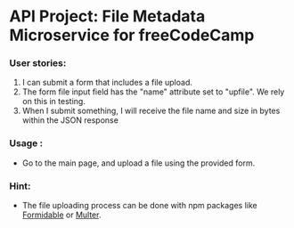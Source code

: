 
# API Project: File Metadata Microservice for freeCodeCamp

###    User stories:
1. I can submit a form that includes a file upload.
2. The form file input field  has the "name" attribute set to "upfile". We rely on this in testing.
3. When I submit something, I will receive the file name and size in bytes within the JSON response

### Usage :
* Go to the main page, and upload a file using the provided form.

### Hint:
* The file uploading process can be done with npm packages like [Formidable](https://www.npmjs.com/package/formidable) or [Multer](https://www.npmjs.com/package/multer).
